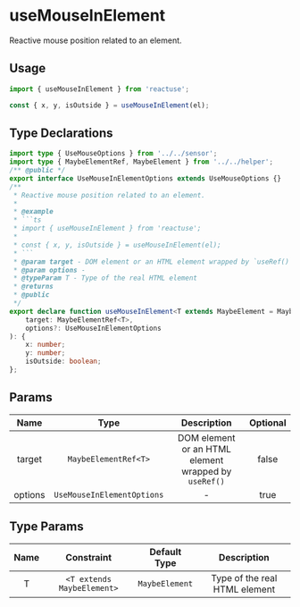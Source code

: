# useMouseInElement

Reactive mouse position related to an element.

## Usage

```ts
import { useMouseInElement } from 'reactuse';

const { x, y, isOutside } = useMouseInElement(el);
```

## Type Declarations

````ts
import type { UseMouseOptions } from '../../sensor';
import type { MaybeElementRef, MaybeElement } from '../../helper';
/** @public */
export interface UseMouseInElementOptions extends UseMouseOptions {}
/**
 * Reactive mouse position related to an element.
 *
 * @example
 * ```ts
 * import { useMouseInElement } from 'reactuse';
 *
 * const { x, y, isOutside } = useMouseInElement(el);
 * ```
 * @param target - DOM element or an HTML element wrapped by `useRef()`
 * @param options -
 * @typeParam T - Type of the real HTML element
 * @returns
 * @public
 */
export declare function useMouseInElement<T extends MaybeElement = MaybeElement>(
    target: MaybeElementRef<T>,
    options?: UseMouseInElementOptions
): {
    x: number;
    y: number;
    isOutside: boolean;
};
````

## Params

|  Name   |            Type            |                     Description                      | Optional |
| :-----: | :------------------------: | :--------------------------------------------------: | :------: |
| target  |    `MaybeElementRef<T>`    | DOM element or an HTML element wrapped by `useRef()` |  false   |
| options | `UseMouseInElementOptions` |                          -                           |   true   |

## Type Params

| Name |         Constraint         |  Default Type  |          Description          |
| :--: | :------------------------: | :------------: | :---------------------------: |
|  T   | `<T extends MaybeElement>` | `MaybeElement` | Type of the real HTML element |
